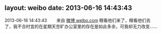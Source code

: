 layout: weibo
date: 2013-06-16 14:43:43
---
<meta name="referrer" content="no-referrer" />

2013-06-16 14:43:43  &nbsp;&nbsp;&nbsp;&nbsp;&nbsp;&nbsp; 来自 <a href="http://weibo.com/" rel="nofollow">微博 weibo.com</a>
眼看他们来了，眼看他们去了，我不合时宜的在星期天空旷办公室里的存在是如此多余，可我却无力改变…… ​​​
